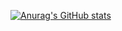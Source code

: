 [![Anurag's GitHub stats](https://github-readme-stats.vercel.app/api?username=Kruasan016)](https://github.com/anuraghazra/github-readme-stats)

